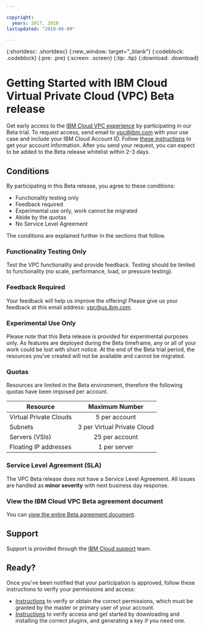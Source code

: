 ```yaml
---

copyright:
  years: 2017, 2018
lastupdated: "2018-06-09"

---
```


{:shortdesc: .shortdesc}
{:new_window: target="_blank"}
{:codeblock: .codeblock}
{:pre: .pre}
{:screen: .screen}
{:tip: .tip}
{:download: .download}

# Getting Started with IBM Cloud Virtual Private Cloud (VPC) Beta release

Get early access to the [IBM Cloud VPC experience](about-vpc-beta.html) by participating in our Beta trial. To request access, send email to [vpc@ibm.com](mailto:virtualprivatecloud@ibm.com) with your use case and include your IBM Cloud Account ID. Follow [these instructions](how-to-get-account.html) to get your account information. After you send your request, you can expect to be added to the Beta release whitelist within 2-3 days. 

## Conditions

By participating in this Beta release, you agree to these conditions:

* Functionality testing only
* Feedback required
* Experimental use only, work cannot be migrated
* Abide by the quotas
* No Service Level Agreement

The conditions are explained further in the sections that follow.

### Functionality Testing Only

Test the VPC functionality and provide feedback. Testing should be limited to functionality (no scale, performance, load, or pressure testing). 

### Feedback Required

Your feedback will help us improve the offering! Please give us your feedback at this email address: [vpc@us.ibm.com](mailto:vpc@us.ibm.com).

### Experimental Use Only

Please note that this Beta release is provided for experimental purposes only. As features are deployed during the Beta timeframe, any or all of your work could be lost with short notice. At the end of the Beta trial period, the resources you've created will not be available and cannot be migrated.

### Quotas

Resources are limited in the Beta environment, therefore the following quotas have been imposed per account.

|   Resource     | Maximum Number |
| ------- | :------: |
| Virtual Private Clouds | 5 per account|
| Subnets | 3 per Virtual Private Cloud |
| Servers (VSIs) | 25 per account |
| Floating IP addresses | 1 per server |

### Service Level Agreement (SLA)

The VPC Beta release does not have a Service Level Agreement. All issues are handled as **minor severity** with next business day response. 

### View the IBM Cloud VPC Beta agreement document

You can [view the entire Beta agreement document](/images/vpc-beta-agreement.png).

## Support

Support is provided through the [IBM Cloud support](getting-help.html) team. 

## Ready?

Once you've been notified that your participation is approved, follow these instructions to verify your permissions and access:

* [Instructions](vpc-user-permissions.html) to verify or obtain the correct permissions, which must be granted by the master or primary user of your account.
* [Instructions](how-to-verify-access.html) to verify access and get started by downloading and installing the correct plugins, and generating a key if you need one.

